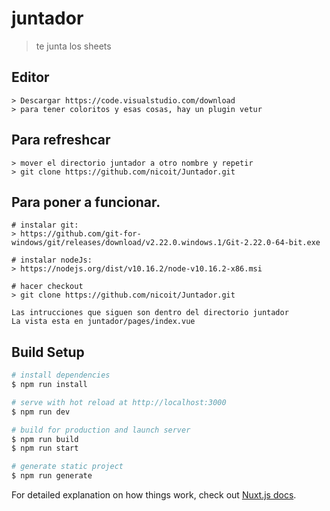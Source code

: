# juntador

> te junta los sheets

## Editor
```
> Descargar https://code.visualstudio.com/download
> para tener coloritos y esas cosas, hay un plugin vetur
```
## Para refreshcar
```
> mover el directorio juntador a otro nombre y repetir
> git clone https://github.com/nicoit/Juntador.git
```

## Para poner a funcionar.
``` 
# instalar git:
> https://github.com/git-for-windows/git/releases/download/v2.22.0.windows.1/Git-2.22.0-64-bit.exe

# instalar nodeJs:
> https://nodejs.org/dist/v10.16.2/node-v10.16.2-x86.msi

# hacer checkout
> git clone https://github.com/nicoit/Juntador.git

Las intrucciones que siguen son dentro del directorio juntador
La vista esta en juntador/pages/index.vue
```
## Build Setup

``` bash
# install dependencies
$ npm run install

# serve with hot reload at http://localhost:3000
$ npm run dev

# build for production and launch server
$ npm run build
$ npm run start

# generate static project
$ npm run generate
```

For detailed explanation on how things work, check out [Nuxt.js docs](https://nuxtjs.org).
